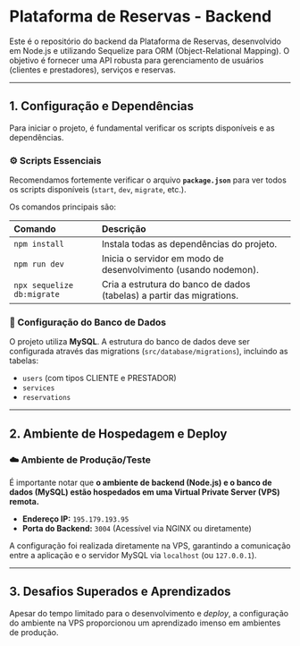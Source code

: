 # Plataforma de Reservas - Backend

Este é o repositório do backend da Plataforma de Reservas, desenvolvido em Node.js e utilizando Sequelize para ORM (Object-Relational Mapping). O objetivo é fornecer uma API robusta para gerenciamento de usuários (clientes e prestadores), serviços e reservas.

---

## 1. Configuração e Dependências

Para iniciar o projeto, é fundamental verificar os scripts disponíveis e as dependências.

### ⚙️ Scripts Essenciais

Recomendamos fortemente verificar o arquivo **`package.json`** para ver todos os scripts disponíveis (`start`, `dev`, `migrate`, etc.).

Os comandos principais são:

| Comando | Descrição |
| :--- | :--- |
| `npm install` | Instala todas as dependências do projeto. |
| `npm run dev` | Inicia o servidor em modo de desenvolvimento (usando nodemon). |
| `npx sequelize db:migrate` | Cria a estrutura do banco de dados (tabelas) a partir das migrations. |


### 🔑 Configuração do Banco de Dados

O projeto utiliza **MySQL**. A estrutura do banco de dados deve ser configurada através das migrations (`src/database/migrations`), incluindo as tabelas:

* `users` (com tipos CLIENTE e PRESTADOR)
* `services`
* `reservations`

---

## 2. Ambiente de Hospedagem e Deploy

### ☁️ Ambiente de Produção/Teste

É importante notar que **o ambiente de backend (Node.js) e o banco de dados (MySQL) estão hospedados em uma Virtual Private Server (VPS) remota.**

* **Endereço IP:** `195.179.193.95`
* **Porta do Backend:** `3004` (Acessível via NGINX ou diretamente)

A configuração foi realizada diretamente na VPS, garantindo a comunicação entre a aplicação e o servidor MySQL via `localhost` (ou `127.0.0.1`).

---

## 3. Desafios Superados e Aprendizados

Apesar do tempo limitado para o desenvolvimento e *deploy*, a configuração do ambiente na VPS proporcionou um aprendizado imenso em ambientes de produção.


